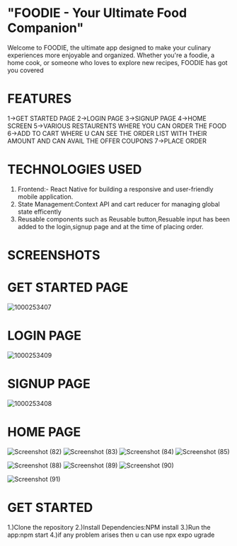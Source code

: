 # "FOODIE - Your Ultimate Food Companion"
 Welcome to FOODIE, the ultimate app designed to make your culinary experiences more enjoyable and organized. Whether you're a foodie, a home cook, or someone who loves to explore new   recipes, FOODIE has got you covered

 
 # FEATURES
 1->GET STARTED PAGE
 2->LOGIN PAGE
 3->SIGNUP PAGE
 4->HOME SCREEN
 5->VARIOUS RESTAURENTS WHERE YOU CAN ORDER THE FOOD
 6->ADD TO CART WHERE U CAN SEE THE ORDER LIST WITH THEIR AMOUNT AND CAN AVAIL THE OFFER COUPONS
 7->PLACE ORDER

 # TECHNOLOGIES USED
1) Frontend:- React Native for building a responsive and user-friendly mobile application.
2) State Management:Context API and cart reducer for managing global state efficently
3) Reusable components such as Reusable button,Resuable input has been added to the login,signup page and at the time of placing order.

# SCREENSHOTS

# GET STARTED PAGE

![1000253407](https://github.com/user-attachments/assets/a0c8300d-64be-4fd6-a512-d43e20a9885e)

# LOGIN PAGE

![1000253409](https://github.com/user-attachments/assets/1429a719-b3a3-43cd-92e6-ad02eb083ff4)

# SIGNUP PAGE 

![1000253408](https://github.com/user-attachments/assets/c590191c-38dd-40c4-9b8a-9f5857e7d7d9)


# HOME PAGE


![Screenshot (82)](https://github.com/user-attachments/assets/afbf8277-7056-448e-95f0-5ed9544d9b99) ![Screenshot (83)](https://github.com/user-attachments/assets/1e379273-0426-459a-a09c-2a002f56c20e) ![Screenshot (84)](https://github.com/user-attachments/assets/3acfe894-0d54-4afc-991c-5db02edf817b)  ![Screenshot (85)](https://github.com/user-attachments/assets/ea3c6074-2fb7-450a-bc5c-caf20e202560) 

![Screenshot (88)](https://github.com/user-attachments/assets/caa3218e-bb34-4733-8e57-aec84502ec21) ![Screenshot (89)](https://github.com/user-attachments/assets/910c13a8-128d-4b45-8ad9-1abaa1327951)
![Screenshot (90)](https://github.com/user-attachments/assets/921f4996-7d36-40a4-a4cf-debf37bc368b)



![Screenshot (91)](https://github.com/user-attachments/assets/4681da39-d8a0-4bf3-ba72-9c449a4fa5b2)


# GET STARTED

1.)Clone the repository
2.)Install Dependencies:NPM install
3.)Run the app:npm start
4.)if any problem arises then u can use npx expo ugrade




















